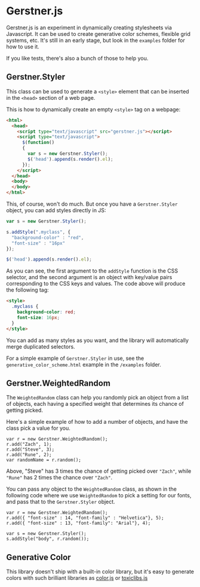 Gerstner.js
======================

Gerstner.js is an experiment in dynamically creating stylesheets via Javascript. It can be used to create generative color schemes, flexible grid systems, etc. It's still in an early stage, but look in the `examples` folder for how to use it.

If you like tests, there's also a bunch of those to help you.


Gerstner.Styler
---------------

This class can be used to generate a `<style>` element that can be inserted in the `<head>` section of a web page.

This is how to dynamically create an empty `<style>` tag on a webpage:

```html
<html>
  <head>
    <script type="text/javascript" src="gerstner.js"></script>
    <script type="text/javascript">
      $(function() 
      {
        var s = new Gerstner.Styler();
        $('head').append(s.render().el);
      });
    </script>
  </head>
  <body>
  </body>
</html>
```

This, of course, won't do much. But once you have a `Gerstner.Styler` object, you can add styles directly in JS:

```javascript
var s = new Gerstner.Styler();

s.addStyle(".myclass", {
  "background-color" : "red",
  "font-size" : "16px"
});  

$('head').append(s.render().el);
```

As you can see, the first argument to the `addStyle` function is the CSS selector, and the second argument is an object with key/value pairs corresponding to the CSS keys and values. The code above will produce the following tag:

```html
<style>
  .myclass {
    background-color: red;
    font-size: 16px;
  }
</style>
```

You can add as many styles as you want, and the library will automatically merge duplicated selectors.

For a simple example of `Gerstner.Styler` in use, see the `generative_color_scheme.html` example in the `/examples` folder.


Gerstner.WeightedRandom
-----------------------

The `WeightedRandom` class can help you randomly pick an object from a list of objects, each having a specified weight that determines its chance of getting picked.

Here's a simple example of how to add a number of objects, and have the class pick a value for you.

```javascripts
var r = new Gerstner.WeightedRandom();
r.add("Zach", 1);
r.add("Steve", 3);
r.add("Rune", 2);
var randomName = r.random();
```

Above, "Steve" has 3 times the chance of getting picked over `"Zach"`, while `"Rune"` has 2 times the chance over `"Zach"`.

You can pass any object to the `WeightedRandom` class, as shown in the following code where we use `WeightedRandom` to pick a setting for our fonts, and pass that to the `Gerstner.Styler` object.

```javascripts
var r = new Gerstner.WeightedRandom();
r.add({ "font-size" : 14, "font-family" : "Helvetica"}, 5);
r.add({ "font-size" : 13, "font-family": "Arial"}, 4);

var s = new Gerstner.Styler();
s.addStyle("body", r.random());
```

Generative Color
----------------

This library doesn't ship with a built-in color library, but it's easy to generate colors with such brilliant libraries as [color.js](https://github.com/brehaut/color-js) or [toxiclibs.js](http://haptic-data.com/toxiclibsjs/)
